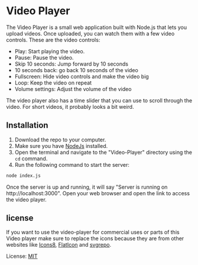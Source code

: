 # Video Player

The Video Player is a small web application built with Node.js that lets you upload videos. Once uploaded, you can watch them with a few video controls. These are the video controls:

- Play: Start playing the video.
- Pause: Pause the video.
- Skip 10 seconds: Jump forward by 10 seconds
- 10 seconds back: go back 10 seconds of the video
- Fullscreen: Hide video controls and make the video big
- Loop: Keep the video on repeat
- Volume settings: Adjust the volume of the video

The video player also has a time slider that you can use to scroll through the video. For short videos, it probably looks a bit weird.

## Installation

1. Download the repo to your computer.
2. Make sure you have [NodeJs](https://nodejs.org/en/download/) installed.
3. Open the terminal and navigate to the "Video-Player" directory using the `cd` command.
4. Run the following command to start the server:

```bash
node index.js
```

Once the server is up and running, it will say "Server is running on http://localhost:3000". Open your web browser and open the link to access the video player.

## license

If you want to use the video-player for commercial uses or parts of this Video player make sure to replace the icons because they are from other websites like [Icons8](https://icons8.com), [FlatIcon](https://www.flaticon.com) and [svgrepo](https://www.svgrepo.com).

License: [MIT](https://choosealicense.com/licenses/mit/)
